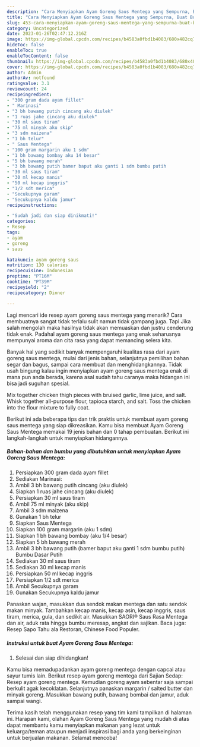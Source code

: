 ```yaml
---
description: "Cara Menyiapkan Ayam Goreng Saus Mentega yang Sempurna, Buat Buka Puasa}"
title: "Cara Menyiapkan Ayam Goreng Saus Mentega yang Sempurna, Buat Buka Puasa}"
slug: 453-cara-menyiapkan-ayam-goreng-saus-mentega-yang-sempurna-buat-buka-puasa
category: Uncategorized
date: 2023-01-26T02:47:12.216Z
image: https://img-global.cpcdn.com/recipes/b4583a0fbd1b4083/680x482cq70/ayam-goreng-saus-mentega-foto-resep-utama.jpg
hideToc: false
enableToc: true
enableTocContent: false
thumbnail: https://img-global.cpcdn.com/recipes/b4583a0fbd1b4083/680x482cq70/ayam-goreng-saus-mentega-foto-resep-utama.jpg
cover: https://img-global.cpcdn.com/recipes/b4583a0fbd1b4083/680x482cq70/ayam-goreng-saus-mentega-foto-resep-utama.jpg
author: Admin
authorAv: notfound
ratingvalue: 3.1
reviewcount: 24
recipeingredient:
- "300 gram dada ayam fillet"
- " Marinasi"
- "3 bh bawang putih cincang aku diulek"
- "1 ruas jahe cincang aku diulek"
- "30 ml saus tiram"
- "75 ml minyak aku skip"
- "3 sdm maizena"
- "1 bh telur"
- " Saus Mentega"
- "100 gram margarin aku 1 sdm"
- "1 bh bawang bombay aku 14 besar"
- "5 bh bawang merah"
- "3 bh bawang putih bamer baput aku ganti 1 sdm bumbu putih                      Bumbu Dasar Putih"
- "30 ml saus tiram"
- "30 ml kecap manis"
- "50 ml kecap inggris"
- "1/2 sdt merica"
- "Secukupnya garam"
- "Secukupnya kaldu jamur"
recipeinstructions:

- "Sudah jadi dan siap dinikmati!"
categories:
- Resep
tags:
- ayam
- goreng
- saus

katakunci: ayam goreng saus 
nutrition: 130 calories
recipecuisine: Indonesian
preptime: "PT16M"
cooktime: "PT39M"
recipeyield: "2"
recipecategory: Dinner

---
```



Lagi mencari ide resep ayam goreng saus mentega yang menarik? Cara membuatnya sangat tidak terlalu sulit namun tidak gampang juga. Tapi Jika salah mengolah maka hasilnya tidak akan memuaskan dan justru cenderung tidak enak. Padahal ayam goreng saus mentega yang enak seharusnya mempunyai aroma dan cita rasa yang dapat memancing selera kita.


Banyak hal yang sedikit banyak mempengaruhi kualitas rasa dari ayam goreng saus mentega, mulai dari jenis bahan, selanjutnya pemilihan bahan segar dan bagus, sampai cara membuat dan menghidangkannya. Tidak usah bingung kalau ingin menyiapkan ayam goreng saus mentega enak di mana pun anda berada, karena asal sudah tahu caranya maka hidangan ini bisa jadi suguhan spesial.

Mix together chicken thigh pieces with bruised garlic, lime juice, and salt. Whisk together all-purpose flour, tapioca starch, and salt. Toss the chicken into the flour mixture to fully coat.


Berikut ini ada beberapa tips dan trik praktis untuk membuat ayam goreng saus mentega yang siap dikreasikan. Kamu bisa membuat Ayam Goreng Saus Mentega memakai 19 jenis bahan dan 0 tahap pembuatan. Berikut ini langkah-langkah untuk menyiapkan hidangannya.

<!--inarticleads1-->

##### Bahan-bahan dan bumbu yang dibutuhkan untuk menyiapkan Ayam Goreng Saus Mentega:

1. Persiapkan 300 gram dada ayam fillet
1. Sediakan  Marinasi:
1. Ambil 3 bh bawang putih cincang (aku diulek)
1. Siapkan 1 ruas jahe cincang (aku diulek)
1. Persiapkan 30 ml saus tiram
1. Ambil 75 ml minyak (aku skip)
1. Ambil 3 sdm maizena
1. Gunakan 1 bh telur
1. Siapkan  Saus Mentega
1. Siapkan 100 gram margarin (aku 1 sdm)
1. Siapkan 1 bh bawang bombay (aku 1/4 besar)
1. Siapkan 5 bh bawang merah
1. Ambil 3 bh bawang putih (bamer baput aku ganti 1 sdm bumbu putih)                      Bumbu Dasar Putih
1. Sediakan 30 ml saus tiram
1. Sediakan 30 ml kecap manis
1. Persiapkan 50 ml kecap inggris
1. Persiapkan 1/2 sdt merica
1. Ambil Secukupnya garam
1. Gunakan Secukupnya kaldu jamur


Panaskan wajan, masukkan dua sendok makan mentega dan satu sendok makan minyak. Tambahkan kecap manis, kecap asin, kecap inggris, saus tiram, merica, gula, dan sedikit air. Masukkan SAORI® Saus Rasa Mentega dan air, aduk rata hingga bumbu meresap, angkat dan sajikan. Baca juga: Resep Sapo Tahu ala Restoran, Chinese Food Populer. 

<!--inarticleads2-->

##### Instruksi untuk buat Ayam Goreng Saus Mentega:


1. Selesai dan siap dihidangkan!

Kamu bisa memadupadankan ayam goreng mentega dengan capcai atau sayur tumis lain. Berikut resep ayam goreng mentega dari Sajian Sedap: Resep ayam goreng mentega. Kemudian goreng ayam sebentar saja sampai berkulit agak kecoklatan. Selanjutnya panaskan margarin / salted butter dan minyak goreng. Masukkan bawang putih, bawang bombai dan jamur, aduk sampai wangi. 

Terima kasih telah menggunakan resep yang tim kami tampilkan di halaman ini. Harapan kami, olahan Ayam Goreng Saus Mentega yang mudah di atas dapat membantu kamu menyiapkan makanan yang lezat untuk keluarga/teman ataupun menjadi inspirasi bagi anda yang berkeinginan untuk berjualan makanan. Selamat mencoba!

